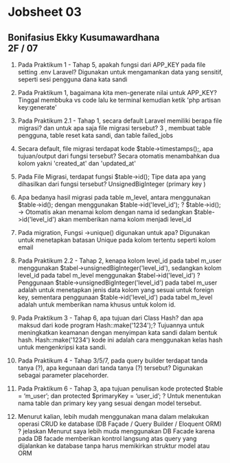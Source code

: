 # Jobsheet 03

## Bonifasius Ekky Kusumawardhana <br> 2F / 07

1. Pada Praktikum 1 - Tahap 5, apakah fungsi dari APP_KEY pada file setting .env Laravel?
Digunakan untuk mengamankan data yang sensitif, seperti sesi pengguna dana kata sandi

2. Pada Praktikum 1, bagaimana kita men-generate nilai untuk APP_KEY?
Tinggal membbuka vs code lalu ke terminal kemudian ketik 'php artisan key:generate'

3. Pada Praktikum 2.1 - Tahap 1, secara default Laravel memiliki berapa file migrasi? dan untuk apa saja file migrasi tersebut?
3 , membuat table pengguna, table reset kata sandi, dan table failed_jobs

4. Secara default, file migrasi terdapat kode $table->timestamps();, apa tujuan/output dari fungsi tersebut?
Secara otomatis menambahkan dua kolom yakni 'created_at' dan 'updated_at'

5. Pada File Migrasi, terdapat fungsi $table->id(); Tipe data apa yang dihasilkan dari fungsi tersebut?
UnsignedBigInteger (primary key )

6. Apa bedanya hasil migrasi pada table m_level, antara menggunakan $table->id(); dengan menggunakan $table->id('level_id'); ?
$table->id(); -> Otomatis akan menamai kolom dengan nama id sedangkan $table->id('level_id') akan memberikan nama kolom menjadi level_id

7. Pada migration, Fungsi ->unique() digunakan untuk apa?
Digunakan untuk menetapkan batasan Unique pada kolom tertentu seperti kolom email

8. Pada Praktikum 2.2 - Tahap 2, kenapa kolom level_id pada tabel m_user menggunakan $tabel->unsignedBigInteger('level_id'), sedangkan kolom level_id pada tabel m_level menggunakan $tabel->id('level_id') ?
Penggunaan $table->unsignedBigInteger('level_id') pada tabel m_user adalah untuk menetapkan jenis data kolom yang sesuai untuk foreign key, sementara penggunaan $table->id('level_id') pada tabel m_level adalah untuk memberikan nama khusus untuk kolom id.

9. Pada Praktikum 3 - Tahap 6, apa tujuan dari Class Hash? dan apa maksud dari kode program Hash::make('1234');?
Tujuannya untuk meningkatkan keamanan dengan menyimpan kata sandi dalam bentuk hash. Hash::make('1234') kode ini adalah cara menggunakan kelas hash untuk mengenkripsi kata sandi.

10. Pada Praktikum 4 - Tahap 3/5/7, pada query builder terdapat tanda tanya (?), apa kegunaan dari tanda tanya (?) tersebut?
Digunakan sebagai parameter placehorder.

11. Pada Praktikum 6 - Tahap 3, apa tujuan penulisan kode protected $table = ‘m_user’; dan protected $primaryKey = ‘user_id’; ?
Untuk menentukan nama table dan primary key yang sesuai dengan model tersebut.

12. Menurut kalian, lebih mudah menggunakan mana dalam melakukan operasi CRUD ke database (DB Façade / Query Builder / Eloquent ORM) ? jelaskan
Menurut saya lebih muda menggunakan DB Facade karena pada DB facade memberikan kontrol langsung atas query yang dijalankan ke database tanpa harus memikirkan struktur model atau ORM